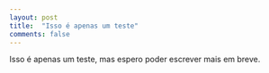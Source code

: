 ```yaml
---
layout: post
title:  "Isso é apenas um teste"
comments: false
---
```


Isso é apenas um teste, mas espero poder escrever mais em breve.
